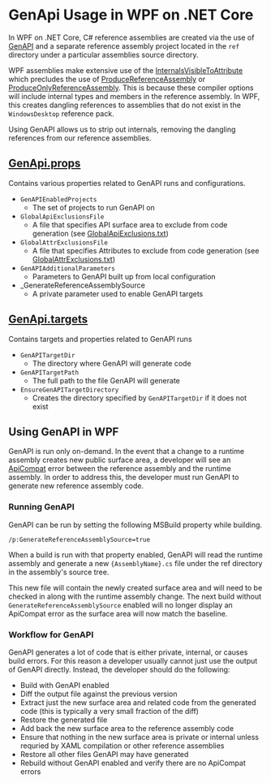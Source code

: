# GenApi Usage in WPF on .NET Core
In WPF on .NET Core, C# reference assemblies are created via the use of [GenAPI](https://github.com/dotnet/arcade/tree/main/src/Microsoft.DotNet.GenAPI) and a separate reference assembly project located in the `ref` directory under a particular assemblies source directory.

WPF assemblies make extensive use of the [InternalsVisibleToAttribute](https://docs.microsoft.com/en-us/dotnet/api/system.runtime.compilerservices.internalsvisibletoattribute?view=netcore-3.0) which precludes the use of [ProduceReferenceAssembly](https://docs.microsoft.com/en-us/visualstudio/msbuild/common-msbuild-project-properties?view=vs-2019) or [ProduceOnlyReferenceAssembly](https://docs.microsoft.com/en-us/dotnet/csharp/language-reference/compiler-options/refonly-compiler-option).  This is because these compiler options will include internal types and members in the reference assembly.  In WPF, this creates dangling references to assemblies that do not exist in the `WindowsDesktop` reference pack.

Using GenAPI allows us to strip out internals, removing the dangling references from our reference assemblies.

## [GenApi.props](/eng/WpfArcadeSdk/tools/GenApi.props)
Contains various properties related to GenAPI runs and configurations.
* `GenAPIEnabledProjects`
  * The set of projects to run GenAPI on
* `GlobalApiExclusionsFile`
  * A file that specifies API surface area to exclude from code generation (see [GlobalApiExclusions.txt](/eng/WpfArcadeSdk/tools/GenApi/GlobalApiExclusions.txt))
* `GlobalAttrExclusionsFile`
  * A file that specifies Attributes to exclude from code generation (see [GlobalAttrExclusions.txt](/eng/WpfArcadeSdk/tools/GenApi/GlobalAttrExclusions.txt))
* `GenAPIAdditionalParameters`
  * Parameters to GenAPI built up from local configuration
* _GenerateReferenceAssemblySource
  * A private parameter used to enable GenAPI targets
## [GenApi.targets](/eng/WpfArcadeSdk/tools/GenApi.targets)
Contains targets and properties related to GenAPI runs
* `GenAPITargetDir`
  * The directory where GenAPI will generate code
* `GenAPITargetPath`
  * The full path to the file GenAPI will generate
* `EnsureGenAPITargetDirectory`
  * Creates the directory specified by `GenAPITargetDir` if it does not exist
## Using GenAPI in WPF
GenAPI is run only on-demand.  In the event that a change to a runtime assembly creates new public surface area, a developer will see an [ApiCompat](api-compat.md) error between the reference assembly and the runtime assembly.  In order to address this, the developer must run GenAPI to generate new reference assembly code.
### Running GenAPI
GenAPI can be run by setting the following MSBuild property while building.
```
/p:GenerateReferenceAssemblySource=true
```
When a build is run with that property enabled, GenAPI will read the runtime assembly and generate a new `{AssemblyName}.cs` file under the ref directory in the assembly's source tree.

This new file will contain the newly created surface area and will need to be checked in along with the runtime assembly change.  The next build without `GenerateReferenceAssemblySource` enabled will no longer display an ApiCompat error as the surface area will now match the baseline.

### Workflow for GenAPI
GenAPI generates a lot of code that is either private, internal, or causes build errors.  For this reason a developer usually cannot just use the output of GenAPI directly.  Instead, the developer should do the following:
* Build with GenAPI enabled
* Diff the output file against the previous version
* Extract just the new surface area and related code from the generated code (this is typically a very small fraction of the diff)
* Restore the generated file
* Add back the new surface area to the reference assembly code
* Ensure that nothing in the new surface area is private or internal unless requried by XAML compilation or other reference assemblies
* Restore all other files GenAPI may have generated
* Rebuild without GenAPI enabled and verify there are no ApiCompat errors
